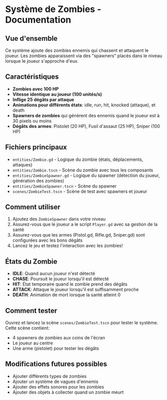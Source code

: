 # Système de Zombies - Documentation

## Vue d'ensemble
Ce système ajoute des zombies ennemis qui chassent et attaquent le joueur. Les zombies apparaissent via des "spawners" placés dans le niveau lorsque le joueur s'approche d'eux.

## Caractéristiques
- **Zombies avec 100 HP**
- **Vitesse identique au joueur (100 unités/s)**
- **Inflige 25 dégâts par attaque**
- **Animations pour différents états**: idle, run, hit, knocked (attaque), et death
- **Spawners de zombies** qui génèrent des ennemis quand le joueur est à 30 pixels ou moins
- **Dégâts des armes**: Pistolet (20 HP), Fusil d'assaut (25 HP), Sniper (100 HP)

## Fichiers principaux
- `entities/Zombie.gd` - Logique du zombie (états, déplacements, attaques)
- `entities/Zombie.tscn` - Scène du zombie avec tous les composants
- `entities/ZombieSpawner.gd` - Logique du spawner (détection du joueur, génération des zombies)
- `entities/ZombieSpawner.tscn` - Scène du spawner
- `scenes/ZombieTest.tscn` - Scène de test avec spawners et joueur

## Comment utiliser
1. Ajoutez des `ZombieSpawner` dans votre niveau
2. Assurez-vous que le joueur a le script `Player.gd` avec sa gestion de la santé
3. Assurez-vous que les armes (Pistol.gd, Rifle.gd, Sniper.gd) sont configurées avec les bons dégâts
4. Lancez le jeu et testez l'interaction avec les zombies!

## États du Zombie
- **IDLE**: Quand aucun joueur n'est détecté
- **CHASE**: Poursuit le joueur lorsqu'il est détecté
- **HIT**: État temporaire quand le zombie prend des dégâts
- **ATTACK**: Attaque le joueur lorsqu'il est suffisamment proche
- **DEATH**: Animation de mort lorsque la santé atteint 0

## Comment tester
Ouvrez et lancez la scène `scenes/ZombieTest.tscn` pour tester le système. Cette scène contient:
- 4 spawners de zombies aux coins de l'écran
- Le joueur au centre
- Une arme (pistolet) pour tester les dégâts

## Modifications futures possibles
- Ajouter différents types de zombies
- Ajouter un système de vagues d'ennemis
- Ajouter des effets sonores pour les zombies
- Ajouter des objets à collecter quand un zombie meurt 